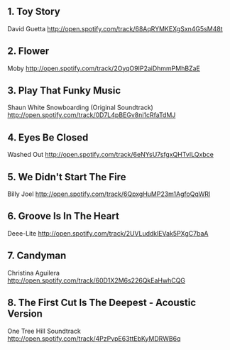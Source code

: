 ## 1. Toy Story 
David Guetta
http://open.spotify.com/track/68AqRYMKEXgSxn4G5sM48t

## 2. Flower 
Moby
http://open.spotify.com/track/2OyqO9IP2aiDhmmPMhBZaE

## 3. Play That Funky Music
Shaun White Snowboarding (Original Soundtrack) 
http://open.spotify.com/track/0D7L4pBEGv8ni1cRfaTdMJ

## 4. Eyes Be Closed 
Washed Out
http://open.spotify.com/track/6eNYsU7sfgxQHTvILQxbce

## 5. We Didn't Start The Fire
Billy Joel
http://open.spotify.com/track/6QpxgHuMP23m1AgfoQqWRl

## 6. Groove Is In The Heart
Deee-Lite
http://open.spotify.com/track/2UVLuddklEVak5PXgC7baA

## 7. Candyman
Christina Aguilera
http://open.spotify.com/track/60D1X2M6s226QkEaHwhCQG

## 8. The First Cut Is The Deepest - Acoustic Version 
One Tree Hill Soundtrack
http://open.spotify.com/track/4PzPvpE63ttEbKyMDRWB6q

